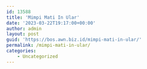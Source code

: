 ```yaml
---
id: 13588
title: 'Mimpi Mati In Ular'
date: '2023-03-22T19:17:00+00:00'
author: admin
layout: post
guid: 'https://bos.awn.biz.id/mimpi-mati-in-ular/'
permalink: /mimpi-mati-in-ular/
categories:
    - Uncategorized
---
```


